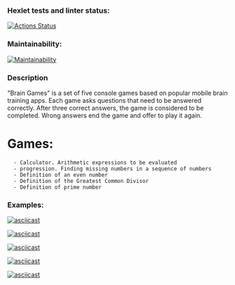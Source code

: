### Hexlet tests and linter status:
[![Actions Status](https://github.com/anastasiia-nez/python-project-49/workflows/hexlet-check/badge.svg)](https://github.com/anastasiia-nez/python-project-49/actions)

### Maintainability:
[![Maintainability](https://api.codeclimate.com/v1/badges/d8cb7553b2ceef7c8dd2/maintainability)](https://codeclimate.com/github/anastasiia-nez/python-project-49/maintainability)

### Description
 "Brain Games" is a set of five console games based on popular mobile brain training apps.
Each game asks questions that need to be answered correctly.
After three correct answers, the game is considered to be completed.
Wrong answers end the game and offer to play it again.

# Games:

      - Calculator. Arithmetic expressions to be evaluated
      - progression. Finding missing numbers in a sequence of numbers
      - Definition of an even number
      - Definition of the Greatest Common Divisor
      - Definition of prime number

### Examples:
[![asciicast](https://asciinema.org/a/5jG4VIkF3tcjBRfiBycFJZKgC.svg)](https://asciinema.org/a/5jG4VIkF3tcjBRfiBycFJZKgC)

[![asciicast](https://asciinema.org/a/573440.svg)](https://asciinema.org/a/573440)

[![asciicast](https://asciinema.org/a/573624.svg)](https://asciinema.org/a/573624)

[![asciicast](https://asciinema.org/a/574996.svg)](https://asciinema.org/a/574996)

[![asciicast](https://asciinema.org/a/575054.svg)](https://asciinema.org/a/575054)

